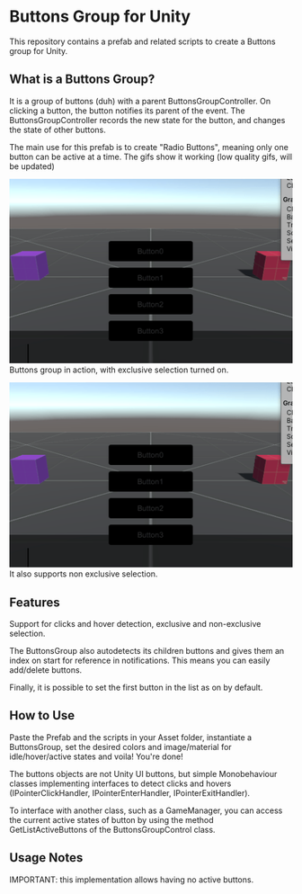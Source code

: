 # Buttons Group for Unity

This repository contains a prefab and related scripts to create a Buttons group for Unity.

## What is a Buttons Group?

It is a group of buttons (duh) with a parent ButtonsGroupController. On clicking a button, the button notifies its parent of the event. The ButtonsGroupController records the new state for the button, and changes the state of other buttons.

The main use for this prefab is to create "Radio Buttons", meaning only one button can be active at a time. The gifs show it working (low quality gifs, will be updated)

![Exclusive Selection](img/buttons-group_exclusive.gif)  
Buttons group in action, with exclusive selection turned on.


![Non-Exclusive Selection](img/buttons-group_nonexclusive.gif)
It also supports non exclusive selection.


## Features

Support for clicks and hover detection, exclusive and non-exclusive selection.

The ButtonsGroup also autodetects its children buttons and gives them an index on start for reference in notifications. This means you can easily add/delete buttons.

Finally, it is possible to set the first button in the list as on by default.


## How to Use

Paste the Prefab and the scripts in your Asset folder, instantiate a ButtonsGroup, set the desired colors and image/material for idle/hover/active states and voila! You're done!

The buttons objects are not Unity UI buttons, but simple Monobehaviour classes implementing interfaces to detect clicks and hovers (IPointerClickHandler, IPointerEnterHandler, IPointerExitHandler).

To interface with another class, such as a GameManager, you can access the current active states of button by using the method GetListActiveButtons of the ButtonsGroupControl class.

## Usage Notes

IMPORTANT: this implementation allows having no active buttons.


